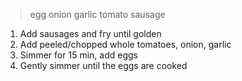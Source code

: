 > egg onion garlic tomato sausage

1. Add sausages and fry until golden
2. Add peeled/chopped whole tomatoes, onion, garlic
3. Simmer for 15 min, add eggs
4. Gently simmer until the eggs are cooked 